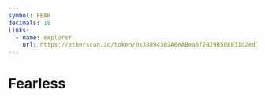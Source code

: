 ```yaml
---
symbol: FEAR
decimals: 18
links:
  - name: explorer
    url: https://etherscan.io/token/0x38894302A6eABea6f2B29B508031d2ed75F0bE22
---
```


# Fearless
